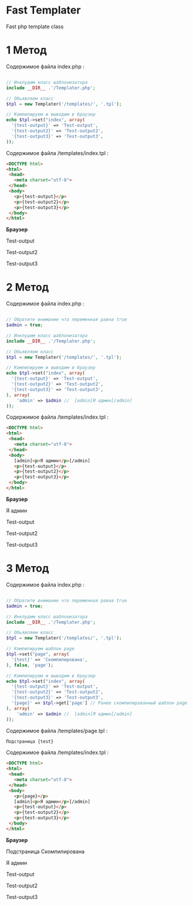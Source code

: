 # Fast Templater
Fast php template class

# 1 Метод

Содержимое файла index.php :
```php

// Инклудим класс шаблонизатора
include __DIR__ .'/Templater.php';

// Обьявляем класс
$tpl = new Templater('/templates/', '.tpl');

// Компилируем и выводим в браузер
echo $tpl->set("index", array(
  '{test-output}' => 'Test-output',
  '{test-output2}' => 'Test-output2',
  '{test-output3}' => 'Test-output3',
));
```

Содержимое файла /templates/index.tpl :
```html
<DOCTYPE html>
<html>
 <head>
   <meta charset="utf-8">
 </head>
 <body>
   <p>{test-output}</p>
   <p>{test-output2}</p>
   <p>{test-output3}</p>
 </body>
</html>
```

<b>Браузер</b>
<p>Test-output</p>
<p>Test-output2</p>
<p>Test-output3</p>

# 2 Метод

Содержимое файла index.php :
```php

// Обратите внимание что переменная равна true
$admin = true;

// Инклудим класс шаблонизатора
include __DIR__ .'/Templater.php';

// Обьявляем класс
$tpl = new Templater('/templates/', '.tpl');

// Компилируем и выводим в браузер
echo $tpl->set("index", array(
  '{test-output}' => 'Test-output',
  '{test-output2}' => 'Test-output2',
  '{test-output3}' => 'Test-output3',
), array(
    'admin' => $admin //  [admin]Я админ[/admin]
));
```

Содержимое файла /templates/index.tpl :
```html
<DOCTYPE html>
<html>
 <head>
   <meta charset="utf-8">
 </head>
 <body>
   [admin]<p>Я админ</p>[/admin]
   <p>{test-output}</p>
   <p>{test-output2}</p>
   <p>{test-output3}</p>
 </body>
</html>
```

<b>Браузер</b>
<p>Я админ</p>
<p>Test-output</p>
<p>Test-output2</p>
<p>Test-output3</p>

# 3 Метод
Содержимое файла index.php :
```php

// Обратите внимание что переменная равна true
$admin = true;

// Инклудим класс шаблонизатора
include __DIR__ .'/Templater.php';

// Обьявляем класс
$tpl = new Templater('/templates/', '.tpl');

// Компилируем шаблон page
$tpl->set("page", array(
  '{test}' => 'Скомпилирована',
), false, 'page');

// Компилируем и выводим в браузер
echo $tpl->set("index", array(
  '{test-output}' => 'Test-output',
  '{test-output2}' => 'Test-output2',
  '{test-output3}' => 'Test-output3',
  '{page}' => $tpl->get['page'] // Ранее скомпилированный шаблон page
), array(
    'admin' => $admin //  [admin]Я админ[/admin]
));
```

Содержимое файла /templates/page.tpl :
```html
Подстраница {test}
```

Содержимое файла /templates/index.tpl :
```html
<DOCTYPE html>
<html>
 <head>
   <meta charset="utf-8">
 </head>
 <body>
   <p>{page}</p>
   [admin]<p>Я админ</p>[/admin]
   <p>{test-output}</p>
   <p>{test-output2}</p>
   <p>{test-output3}</p>
 </body>
</html>
```

<b>Браузер</b>
<p>Подстраница Скомпилирована</p>
<p>Я админ</p>
<p>Test-output</p>
<p>Test-output2</p>
<p>Test-output3</p>
